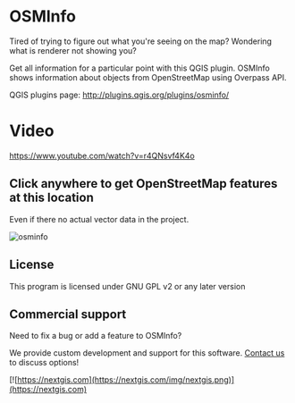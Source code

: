 # OSMInfo
Tired of trying to figure out what you're seeing on the map?
Wondering what is renderer not showing you?

Get all information for a particular point with this QGIS plugin. OSMInfo shows information about objects from OpenStreetMap using Overpass API.

QGIS plugins page: http://plugins.qgis.org/plugins/osminfo/

# Video

https://www.youtube.com/watch?v=r4QNsvf4K4o

## Click anywhere to get OpenStreetMap features at this location
Even if there no actual vector data in the project.

![osminfo](https://github.com/nextgis/qgis_osminfo/assets/101568545/5db92341-3e42-4588-8ac4-91a3453043f7)


License
-------------
This program is licensed under GNU GPL v2 or any later version

Commercial support
------------------
Need to fix a bug or add a feature to OSMInfo? 

We provide custom development and support for this software. [Contact us](https://nextgis.com/contact/) to discuss options!

[![https://nextgis.com](https://nextgis.com/img/nextgis.png)](https://nextgis.com)
